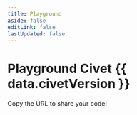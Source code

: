 ```yaml
---
title: Playground
aside: false
editLink: false
lastUpdated: false
---
```


<script setup lang="ts">
import PlaygroundFull from './.vitepress/components/PlaygroundFull.vue'
import VPBadge from 'vitepress/dist/client/theme-default/components/VPBadge.vue';
import { useData } from 'vitepress';
const data = useData().page.value;
</script>

<h1>
  Playground <VPBadge type="info">Civet {{ data.civetVersion }}</VPBadge>
</h1>
<p>Copy the URL to share your code!</p>

<ClientOnly>
  <PlaygroundFull />
</ClientOnly>
